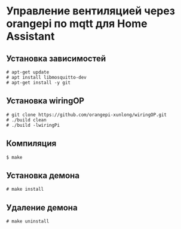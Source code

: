 Управление вентиляцией через orangepi по mqtt для Home Assistant
=====================================

## Установка зависимостей
    # apt-get update
    # apt install libmosquitto-dev
    # apt-get install -y git

## Установка wiringOP
    # git clone https://github.com/orangepi-xunlong/wiringOP.git
    # ./build clean
    # ./build -lwiringPi

## Компиляция
    $ make

## Установка демона
    # make install

## Удаление демона
    # make uninstall

